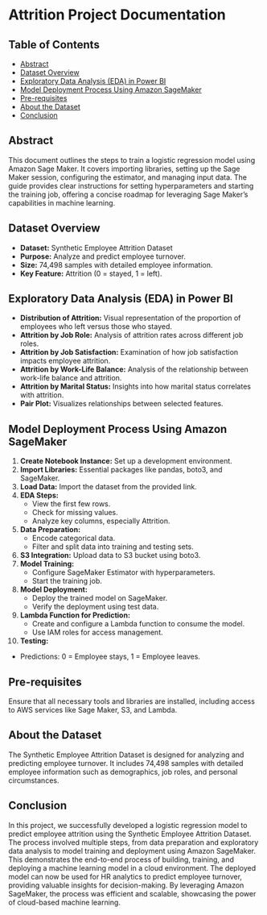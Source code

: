 # Attrition Project Documentation

## Table of Contents
- [Abstract](#abstract)
- [Dataset Overview](#dataset-overview)
- [Exploratory Data Analysis (EDA) in Power BI](#exploratory-data-analysis-eda-in-power-bi)
- [Model Deployment Process Using Amazon SageMaker](#model-deployment-process-using-amazon-sagemaker)
- [Pre-requisites](#pre-requisites)
- [About the Dataset](#about-the-dataset)
- [Conclusion](#conclusion)

## Abstract
This document outlines the steps to train a logistic regression model using Amazon Sage Maker. It covers importing libraries, setting up the Sage Maker session, configuring the estimator, and managing input data. The guide provides clear instructions for setting hyperparameters and starting the training job, offering a concise roadmap for leveraging Sage Maker’s capabilities in machine learning.

## Dataset Overview
- **Dataset:** Synthetic Employee Attrition Dataset
- **Purpose:** Analyze and predict employee turnover.
- **Size:** 74,498 samples with detailed employee information.
- **Key Feature:** Attrition (0 = stayed, 1 = left).

## Exploratory Data Analysis (EDA) in Power BI
- **Distribution of Attrition:** Visual representation of the proportion of employees who left versus those who stayed.
- **Attrition by Job Role:** Analysis of attrition rates across different job roles.
- **Attrition by Job Satisfaction:** Examination of how job satisfaction impacts employee attrition.
- **Attrition by Work-Life Balance:** Analysis of the relationship between work-life balance and attrition.
- **Attrition by Marital Status:** Insights into how marital status correlates with attrition.
- **Pair Plot:** Visualizes relationships between selected features.

## Model Deployment Process Using Amazon SageMaker
1. **Create Notebook Instance:** Set up a development environment.
2. **Import Libraries:** Essential packages like pandas, boto3, and SageMaker.
3. **Load Data:** Import the dataset from the provided link.
4. **EDA Steps:**
   - View the first few rows.
   - Check for missing values.
   - Analyze key columns, especially Attrition.
5. **Data Preparation:**
   - Encode categorical data.
   - Filter and split data into training and testing sets.
6. **S3 Integration:** Upload data to S3 bucket using boto3.
7. **Model Training:**
   - Configure SageMaker Estimator with hyperparameters.
   - Start the training job.
8. **Model Deployment:**
   - Deploy the trained model on SageMaker.
   - Verify the deployment using test data.
9. **Lambda Function for Prediction:**
   - Create and configure a Lambda function to consume the model.
   - Use IAM roles for access management.
10. **Testing:**
   - Predictions: 0 = Employee stays, 1 = Employee leaves.

## Pre-requisites
Ensure that all necessary tools and libraries are installed, including access to AWS services like Sage Maker, S3, and Lambda.

## About the Dataset
The Synthetic Employee Attrition Dataset is designed for analyzing and predicting employee turnover. It includes 74,498 samples with detailed employee information such as demographics, job roles, and personal circumstances.

## Conclusion
In this project, we successfully developed a logistic regression model to predict employee attrition using the Synthetic Employee Attrition Dataset. The process involved multiple steps, from data preparation and exploratory data analysis to model training and deployment using Amazon SageMaker. This demonstrates the end-to-end process of building, training, and deploying a machine learning model in a cloud environment. The deployed model can now be used for HR analytics to predict employee turnover, providing valuable insights for decision-making. By leveraging Amazon SageMaker, the process was efficient and scalable, showcasing the power of cloud-based machine learning.
